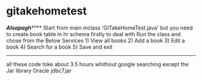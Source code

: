# gitakehometest



*********************************Alsapagh*************************************
Start from main mclass 'GITakeHomeTest.java' but you need to create book table in hr schema firstly to deal with 
Run the class and chose from the Below Services 
	1) View all books
	2) Add a book
	3) Edit a book
	4) Search for a book
	5) Save and exit
************************************************************************
all these code toke about 3.5 hours 
whithout google searching except the Jar library Oracle jdbc7.jar

